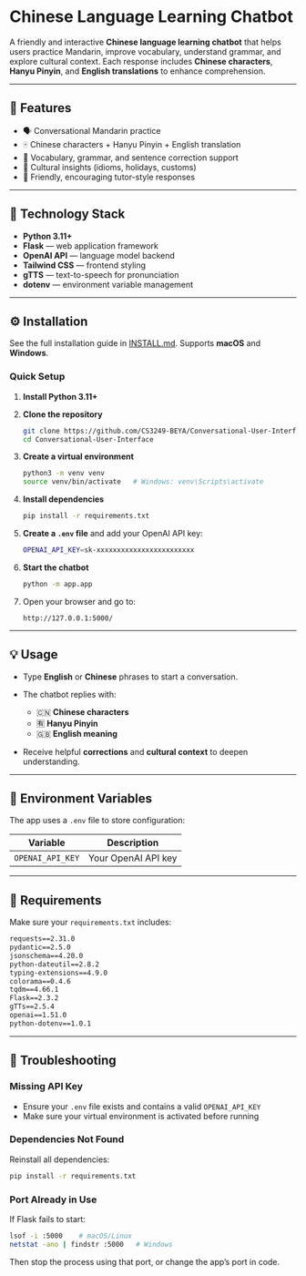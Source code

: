 # Chinese Language Learning Chatbot

A friendly and interactive **Chinese language learning chatbot** that helps users practice Mandarin, improve vocabulary, understand grammar, and explore cultural context.
Each response includes **Chinese characters**, **Hanyu Pinyin**, and **English translations** to enhance comprehension.

---

## 🌟 Features

* 🗣️ Conversational Mandarin practice
* 🀄 Chinese characters + Hanyu Pinyin + English translation
* 📘 Vocabulary, grammar, and sentence correction support
* 💬 Cultural insights (idioms, holidays, customs)
* 🤖 Friendly, encouraging tutor-style responses

---

## 🧠 Technology Stack

* **Python 3.11+**
* **Flask** — web application framework
* **OpenAI API** — language model backend
* **Tailwind CSS** — frontend styling
* **gTTS** — text-to-speech for pronunciation
* **dotenv** — environment variable management

---

## ⚙️ Installation

See the full installation guide in [INSTALL.md](INSTALL.md).
Supports **macOS** and **Windows**.

### Quick Setup

1. **Install Python 3.11+**

2. **Clone the repository**

   ```bash
   git clone https://github.com/CS3249-BEYA/Conversational-User-Interface.git
   cd Conversational-User-Interface
   ```

3. **Create a virtual environment**

   ```bash
   python3 -m venv venv
   source venv/bin/activate   # Windows: venv\Scripts\activate
   ```

4. **Install dependencies**

   ```bash
   pip install -r requirements.txt
   ```

5. **Create a `.env` file** and add your OpenAI API key:

   ```bash
   OPENAI_API_KEY=sk-xxxxxxxxxxxxxxxxxxxxxxxx
   ```

6. **Start the chatbot**

   ```bash
   python -m app.app
   ```

7. Open your browser and go to:

   ```
   http://127.0.0.1:5000/
   ```

---

## 💡 Usage

* Type **English** or **Chinese** phrases to start a conversation.
* The chatbot replies with:

  * 🇨🇳 **Chinese characters**
  * 🈶 **Hanyu Pinyin**
  * 🇬🇧 **English meaning**
* Receive helpful **corrections** and **cultural context** to deepen understanding.

---

## 🔐 Environment Variables

The app uses a `.env` file to store configuration:

| Variable         | Description         |
| ---------------- | ------------------- |
| `OPENAI_API_KEY` | Your OpenAI API key |

---

## 🧩 Requirements

Make sure your `requirements.txt` includes:

```txt
requests==2.31.0
pydantic==2.5.0
jsonschema==4.20.0
python-dateutil==2.8.2
typing-extensions==4.9.0
colorama==0.4.6
tqdm==4.66.1
Flask==2.3.2
gTTs==2.5.4
openai==1.51.0
python-dotenv==1.0.1
```

---

## 🧰 Troubleshooting

### Missing API Key

* Ensure your `.env` file exists and contains a valid `OPENAI_API_KEY`
* Make sure your virtual environment is activated before running

### Dependencies Not Found

Reinstall all dependencies:

```bash
pip install -r requirements.txt
```

### Port Already in Use

If Flask fails to start:

```bash
lsof -i :5000    # macOS/Linux
netstat -ano | findstr :5000   # Windows
```

Then stop the process using that port, or change the app’s port in code.
